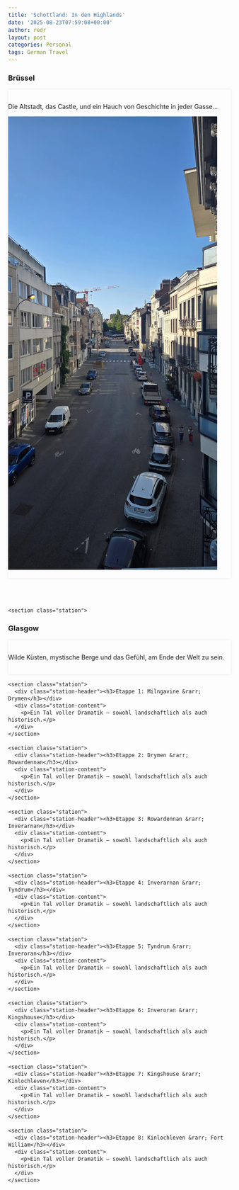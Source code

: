 ```yaml
---
title: 'Schottland: In den Highlands'
date: '2025-08-23T07:59:08+00:00'
author: redr
layout: post
categories: Personal
tags: German Travel
---
```


<main>
    <section class="station">
<div class="station-header"><h3>Brüssel</h3></div>
      <div class="station-content">
        <p>Die Altstadt, das Castle, und ein Hauch von Geschichte in jeder Gasse...</p>
        <img src="uploads/imgs/scotland/brussel_1.webp" alt="Brüssels Straßen">
      </div>
    </section>

    <section class="station">
<div class="station-header"><h3>Glasgow</h3></div>
      <div class="station-content">
        <p>Wilde Küsten, mystische Berge und das Gefühl, am Ende der Welt zu sein.</p>
      </div>
    </section>

    <section class="station">
      <div class="station-header"><h3>Etappe 1: Milngavine &rarr; Drymen</h3></div>
      <div class="station-content">
        <p>Ein Tal voller Dramatik – sowohl landschaftlich als auch historisch.</p>
      </div>
    </section>
    
    <section class="station">
      <div class="station-header"><h3>Etappe 2: Drymen &rarr; Rowardennan</h3></div>
      <div class="station-content">
        <p>Ein Tal voller Dramatik – sowohl landschaftlich als auch historisch.</p>
      </div>
    </section>
    
    <section class="station">
      <div class="station-header"><h3>Etappe 3: Rowardennan &rarr; Inverarnan</h3></div>
      <div class="station-content">
        <p>Ein Tal voller Dramatik – sowohl landschaftlich als auch historisch.</p>
      </div>
    </section>
    
    <section class="station">
      <div class="station-header"><h3>Etappe 4: Inverarnan &rarr; Tyndrum</h3></div>
      <div class="station-content">
        <p>Ein Tal voller Dramatik – sowohl landschaftlich als auch historisch.</p>
      </div>
    </section>
    
    <section class="station">
      <div class="station-header"><h3>Etappe 5: Tyndrum &rarr; Inveroran</h3></div>
      <div class="station-content">
        <p>Ein Tal voller Dramatik – sowohl landschaftlich als auch historisch.</p>
      </div>
    </section>
    
    <section class="station">
      <div class="station-header"><h3>Etappe 6: Inveroran &rarr; Kingshouse</h3></div>
      <div class="station-content">
        <p>Ein Tal voller Dramatik – sowohl landschaftlich als auch historisch.</p>
      </div>
    </section>
    
    <section class="station">
      <div class="station-header"><h3>Etappe 7: Kingshouse &rarr; Kinlochleven</h3></div>
      <div class="station-content">
        <p>Ein Tal voller Dramatik – sowohl landschaftlich als auch historisch.</p>
      </div>
    </section>
    
    <section class="station">
      <div class="station-header"><h3>Etappe 8: Kinlochleven &rarr; Fort William</h3></div>
      <div class="station-content">
        <p>Ein Tal voller Dramatik – sowohl landschaftlich als auch historisch.</p>
      </div>
    </section>
  </main>
  
  
  <script>
  // Optional: ScrollReveal oder andere Effekte kannst du hier einbauen
// Beispiel:
document.querySelectorAll('.station').forEach((section, index) => {
  section.style.opacity = 0;
  section.style.transition = 'opacity 0.6s ease';

  const observer = new IntersectionObserver(entries => {
    entries.forEach(entry => {
      if (entry.isIntersecting) {
        entry.target.style.opacity = 1;
      }
    });
  }, { threshold: 0.1 });

  observer.observe(section);
});
  </script>
  
  
  <style>
  main {
  max-width: 800px;
  margin: 0 auto;
}

.station {
  margin-bottom: 4rem;
  position: relative;
}

.station-header {
  position: sticky;
  top: 0;
  background: var(--bg);
  color: var(--headings);
  border-bottom: 2px solid var(--bg-secondary);
  z-index: 10;
}

.station-content {
  padding: 1rem 0;
  box-shadow: 0 0 5px rgba(0,0,0,0.1);
}

.theme-toggle {
  z-index: 999;
}
  </style>